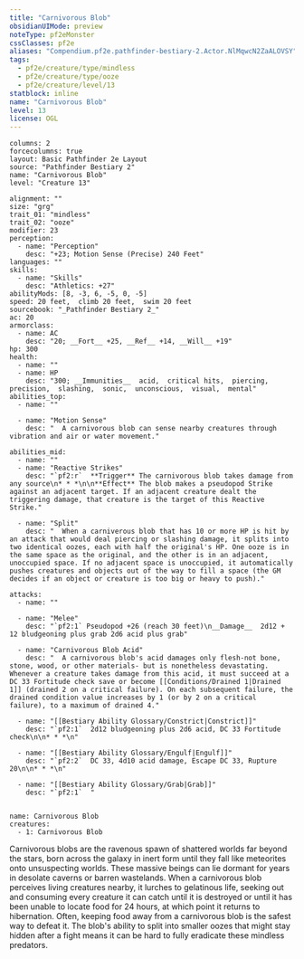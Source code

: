 ```yaml
---
title: "Carnivorous Blob"
obsidianUIMode: preview
noteType: pf2eMonster
cssClasses: pf2e
aliases: "Compendium.pf2e.pathfinder-bestiary-2.Actor.NlMqwcN2ZaALOVSY" 
tags:
  - pf2e/creature/type/mindless
  - pf2e/creature/type/ooze
  - pf2e/creature/level/13
statblock: inline
name: "Carnivorous Blob"
level: 13
license: OGL
---
```


```statblock
columns: 2
forcecolumns: true
layout: Basic Pathfinder 2e Layout
source: "Pathfinder Bestiary 2"
name: "Carnivorous Blob"
level: "Creature 13"

alignment: ""
size: "grg"
trait_01: "mindless"
trait_02: "ooze"
modifier: 23
perception:
  - name: "Perception"
    desc: "+23; Motion Sense (Precise) 240 Feet"
languages: ""
skills:
  - name: "Skills"
    desc: "Athletics: +27"
abilityMods: [8, -3, 6, -5, 0, -5]
speed: 20 feet,  climb 20 feet,  swim 20 feet
sourcebook: "_Pathfinder Bestiary 2_"
ac: 20
armorclass:
  - name: AC
    desc: "20; __Fort__ +25, __Ref__ +14, __Will__ +19"
hp: 300
health:
  - name: ""
  - name: HP
    desc: "300; __Immunities__  acid,  critical hits,  piercing,  precision,  slashing,  sonic,  unconscious,  visual,  mental"
abilities_top:
  - name: ""

  - name: "Motion Sense"
    desc: "  A carnivorous blob can sense nearby creatures through vibration and air or water movement."

abilities_mid:
  - name: ""
  - name: "Reactive Strikes"
    desc: "`pf2:r`  **Trigger** The carnivorous blob takes damage from any source\n* * *\n\n**Effect** The blob makes a pseudopod Strike against an adjacent target. If an adjacent creature dealt the triggering damage, that creature is the target of this Reactive Strike."

  - name: "Split"
    desc: "  When a carniverous blob that has 10 or more HP is hit by an attack that would deal piercing or slashing damage, it splits into two identical oozes, each with half the original's HP. One ooze is in the same space as the original, and the other is in an adjacent, unoccupied space. If no adjacent space is unoccupied, it automatically pushes creatures and objects out of the way to fill a space (the GM decides if an object or creature is too big or heavy to push)."

attacks:
  - name: ""

  - name: "Melee"
    desc: "`pf2:1` Pseudopod +26 (reach 30 feet)\n__Damage__  2d12 + 12 bludgeoning plus grab 2d6 acid plus grab"

  - name: "Carnivorous Blob Acid"
    desc: "  A carnivorous blob's acid damages only flesh-not bone, stone, wood, or other materials- but is nonetheless devastating. Whenever a creature takes damage from this acid, it must succeed at a DC 33 Fortitude check save or become [[Conditions/Drained 1|Drained 1]] (drained 2 on a critical failure). On each subsequent failure, the drained condition value increases by 1 (or by 2 on a critical failure), to a maximum of drained 4."

  - name: "[[Bestiary Ability Glossary/Constrict|Constrict]]"
    desc: "`pf2:1`  2d12 bludgeoning plus 2d6 acid, DC 33 Fortitude check\n\n* * *\n"

  - name: "[[Bestiary Ability Glossary/Engulf|Engulf]]"
    desc: "`pf2:2`  DC 33, 4d10 acid damage, Escape DC 33, Rupture 20\n\n* * *\n"

  - name: "[[Bestiary Ability Glossary/Grab|Grab]]"
    desc: "`pf2:1`  "
 
```

```encounter-table
name: Carnivorous Blob
creatures:
  - 1: Carnivorous Blob
```



Carnivorous blobs are the ravenous spawn of shattered worlds far beyond the stars, born across the galaxy in inert form until they fall like meteorites onto unsuspecting worlds. These massive beings can lie dormant for years in desolate caverns or barren wastelands. When a carnivorous blob perceives living creatures nearby, it lurches to gelatinous life, seeking out and consuming every creature it can catch until it is destroyed or until it has been unable to locate food for 24 hours, at which point it returns to hibernation. Often, keeping food away from a carnivorous blob is the safest way to defeat it. The blob's ability to split into smaller oozes that might stay hidden after a fight means it can be hard to fully eradicate these mindless predators.
